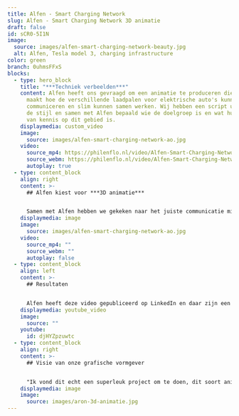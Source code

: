```yaml
---
title: Alfen - Smart Charging Network
slug: Alfen - Smart Charging Network 3D animatie
draft: false
id: sCR0-5I1N
image:
  source: images/alfen-smart-charging-network-beauty.jpg
  alt: Alfen, Tesla model 3, charging infrastructure
color: green
branch: 0uhmsFFxS
blocks:
  - type: hero_block
    title: "***Techniek verbeelden***"
    content: Alfen heeft ons gevraagd om een animatie te produceren die inzichtelijk
      maakt hoe de verschillende laadpalen voor elektrische auto's kunnen
      communiceren en slim kunnen samen werken. Wij hebben een script uitgewerkt
      de stijl en samen met Alfen bepaald wie de doelgroep is en wat hun mate
      van kennis op dit gebied is.
    displaymedia: custom_video
    image:
      source: images/alfen-smart-charging-network-ao.jpg
    video:
      source_mp4: https://philenflo.nl/video/Alfen-Smart-Charging-Network-Philenflo.mp4
      source_webm: https://philenflo.nl/video/Alfen-Smart-Charging-Network-Philenflo.webm
      autoplay: true
  - type: content_block
    align: right
    content: >-
      ## Alfen kiest voor ***3D animatie*** 


      Samen met Alfen hebben we gekeken naar het juiste communicatie middel. We hebben gekozen voor een 3D animatie, dit is een prachtige manier om je ***eigen wereld tot leven te brengen***. Ook de laadpalen van Alfen zijn op deze manier super realistisch. De modellen in deze 3D animatie zijn de populaire EV's van 2020, dit voor extra herkenbaarheid.
    displaymedia: image
    image:
      source: images/alfen-smart-charging-network-ao.jpg
    video:
      source_mp4: ""
      source_webm: ""
      autoplay: false
  - type: content_block
    align: left
    content: >-
      ## Resultaten


      Alfen heeft deze video gepubliceerd op LinkedIn en daar zijn een groot aantal likes op verschenen, ook het aantal views was zeer hoog. Dit zijn natuurlijk resultaten op views, maar de echte impact heeft het salesteam met deze video. De klanten begrijpen beter wat het aanbod is en kiezen daarom sneller voor de laadpaalinfrastructuur van Alfen.
    displaymedia: youtube_video
    image:
      source: ""
    youtube:
      id: djHYZpzuwtc
  - type: content_block
    align: right
    content: >-
      ## Visie van onze grafische vormgever


      "Ik vond dit echt een superleuk project om te doen, dit soort animaties geven mij altijd een goed gevoel. Deze laadpalen zijn ook een belangrijke bijdrage aan de wereld van morgen, zodat iedereen straks makkelijk elektrisch kan gaan rijden."
    displaymedia: image
    image:
      source: images/aron-3d-animatie.jpg
---
```

